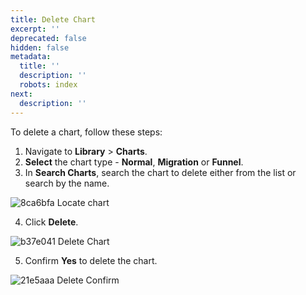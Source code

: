 ```yaml
---
title: Delete Chart
excerpt: ''
deprecated: false
hidden: false
metadata:
  title: ''
  description: ''
  robots: index
next:
  description: ''
---
```

To delete a chart, follow these steps:

1. Navigate to **Library** > **Charts**.
2. **Select** the chart type - **Normal**, **Migration** or **Funnel**.
3. In **Search Charts**, search the chart to delete either from the list or search by the name.

![8ca6bfa Locate chart](https://files.readme.io/8ca6bfa-Locate_chart.png)

4. Click **Delete**.

![b37e041 Delete Chart](https://files.readme.io/b37e041-Delete_Chart.png)

5. Confirm **Yes** to delete the chart.

![21e5aaa Delete Confirm](https://files.readme.io/21e5aaa-Delete_Confirm.png)
